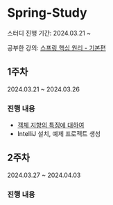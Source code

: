 # Spring-Study
스터디 진행 기간: 2024.03.21 ~

공부한 강의: [스프링 핵심 원리 - 기본편](https://inf.run/kCYMv)


## 1주차
2024.03.21 ~ 2024.03.26

### 진행 내용
- [객체 지향의 특징에 대하여](summary/week01.md)
- IntelliJ 설치, 예제 프로젝트 생성


## 2주차
2024.03.27 ~ 2024.04.03

### 진행 내용
